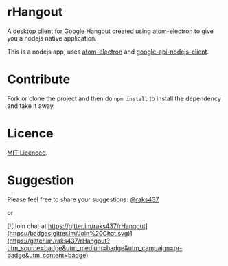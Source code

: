 # rHangout

A desktop client for Google Hangout created using atom-electron to give you a nodejs native application.

This is a nodejs app, uses [atom-electron](http://electron.atom.io/) and [google-api-nodejs-client](https://github.com/google/google-api-nodejs-client).

# Contribute

Fork or clone the project and then do `npm install` to install the dependency and take it away.

# Licence

[MIT Licenced](./LICENCE).

# Suggestion

Please feel free to share your suggestions: [@raks437](https://twitter.com/raks437/)

or

[![Join chat at https://gitter.im/raks437/rHangout](https://badges.gitter.im/Join%20Chat.svg)](https://gitter.im/raks437/rHangout?utm_source=badge&utm_medium=badge&utm_campaign=pr-badge&utm_content=badge)